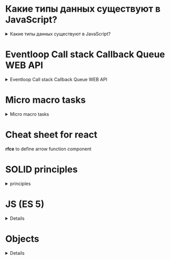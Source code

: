 # Какие типы данных существуют в JavaScript?
<details>
<summary>Какие типы данных существуют в JavaScript?</summary>
<div>
 В Js 8 типов данных
  <ul>
    <li>
       <b>number</b> typeOf number. Целые и дробные.
    </li>
    <li>
      <b>bigint</b> typeOf bigint. Целые большие числа.
    </li>
    <li>
       <b>boolean</b> typeOf boolean.
    </li>
    <li>
       <b>string</b> typeOf string.
    </li>
    <li>
       <b>null</b> typeOf null. Неизвестное значение.
    </li>
    <li>
       <b>undefined</b> typeOf undefined. Не присвоенное значение.
    </li>
    <li>
       <b>object</b> typeOf object. Сложные структуры данных.
    </li>
    <li>
       <b>symblol</b> typeOf symblol. Для уникальных идентификаторов.
    </li>
  </ul>
</div>
</details>

# Eventloop Call stack Callback Queue WEB API 

<details>
<summary>Eventloop Call stack Callback Queue WEB API </summary>
<div>

<img src="https://raw.githubusercontent.com/YevhenShashnin/cheat_sheet/main/eventloopjs.png">
<p>Вначале выполняется весь синхронный код. В Callback Queue попадают события из WEB API. Из Callback Queue в Call stack попадают события, только если Call stack пустой. Eventloop все время находится в ожидании событий </p>
<p>memory heap ???</p>
<p><b>Call stack</b> first in - last out</p>
<p><b>Callback queue</b> first in - first out</p>
<p><b>WEB API</b> браузерные события</p>
 
</div>
</details>

# Micro macro tasks

<details>
<summary>Micro macro tasks</summary>
<div>
 micro
</div>
</details>

# Cheat sheet for react

<p><b>rfce</b> to define arrow function component</p>

# SOLID principles
<details>
 <summary>principles</summary>
 <ul>
    <li>
        S - the Single responsibility Principle
        <br/>
        class a class should do one thing and therefore it should have only a single reason to change
        antipatern GodObject
    </li>
    <li>
        O - Open - Closed Principle
        <br/>
        open to extansion and closed to modification
        <br/>
        modification mean changing the code of an existing class, and extension means adding new functionality.
    </li>
     <li>
        L - Liskov Substitution Principle
        <br/>
        The Liskov Substitution Principle states that subclasses should be substitutable for their base classes.
    </li>
     <li>
        I - Interface Segregation Principle
        <br/>
        Segregation means keeping things separated, and the Interface Segregation Principle is about separating the interfaces.
    </li>
     <li>
        D - Dependency Inversion Principle
        <br/>
        The Dependency Inversion principle states that our classes should depend upon interfaces or abstract classes instead of concrete classes and functions.
    </li>
 </ul>
</details>
 
# JS (ES 5)
 <details>
  <summary>Details</summary>
     <b>Loops</b>
     <ul>
         <li><b>while</b> statement creates a loop that executes a specified statement as long as the test condition evaluates to true. The condition is evaluated before executing the statement. </li>
         <li><b>for</b> statement creates a loop that consists of three optional expressions, enclosed in parentheses and separated by semicolons, followed by a statement (usually a block statement) to be executed in the loop.</li>
     </ul>
     <b>If else condition</b>
     <p>The if...else statement executes a statement if a specified condition is truthy. If the condition is falsy, another statement in the optional else clause will be executed.</p>
     <b>Switch construction</b>
     <p>The switch statement evaluates an expression, matching the expression's value against a series of case clauses, and executes statements after the first case clause with a matching value, until a break statement is encountered. The default clause of a switch statement will be jumped to if no case matches the expression's value.</p>
     <b>conditional (ternary) operator</b>
     <p>The conditional (ternary) operator is the only JavaScript operator that takes three operands: a condition followed by a question mark (?), then an expression to execute if the condition is truthy followed by a colon (:), and finally the expression to execute if the condition is falsy. This operator is frequently used as an alternative to an if...else statement.</p>
    <b>Interaction: alert, prompt, confirm</b>
     <ul>
         <li><b>alert</b><p>show modal window with text and button OK. User can't interact with the page, until press ok</p></li>
         <li>function <b>prompt</b> accepts two arguments: title and default(optional). Shows Modal with input that have default value.</li>
         <li><b>confirm</b>accepts question. Shows modal with two buttons OK(true) and CANCEL(false).</li>
     </ul>
     <b>strict vs none-strict comparison</b>
     <p>none strict comparison convert and compare operands that are of different types.</p>
     <b>Hoisting</b>
     <p>JavaScript Hoisting refers to the process whereby the interpreter appears to move the declaration of functions, variables or classes to the top of their scope, prior to execution of the code.</p>
     <b>Usage of "var". How does variable behave without "var"?</b>
<p>Variable without var became global variable. Also global variable can be deleted</p>
<b>stricty mode</b>
<p>'use strict' can be defined in two ways: globally and locally. Globally is two define it in first line of code. Locally means inside a function. </p>
<p>Benefits of strict mode:</p>
<ul>
    <li>Prevent accidental creation of global variables</li>
    <li>Prevent duplicating parameter names in a function</li>
    <li>Prevent writing to read-only properties</li>
    <li>variable can not be used before it is declared</li>
</ul>
<b>"eval is evil". Why?</b>
<p>The eval() function evaluates JavaScript code represented as a string and returns its completion value. </p>
<p>In eval’s case, the costs are performance, security, and difficulties in debugging.</p>
<ul>
    <li>Performance. Because it compiles the sting at runtime</li>
    <li>Security risks. Can be execute infinity loops or stolen some data</li>
    <li>Difficulties in debugging</li>
</ul>
<b>Set/get/delete object properties/methods</b>

 </details>
 
# Objects
 <details>
  <summary>Details</summary>
    Five ways to create objects

<ul>
    <li>
        <h5>Object literals</h5>
        <p>let obj = { obj: 'JS is great" }</p>
    </li>
    <li>
        <h5>New Operator  or Constructor</h5>
        <p>function Music(style) { this.style = style }</p>
        <p>let rap = new Music('rap')</p>
    </li>
    <li>
        <h5>Object create</h5>
        <p>let Car = { model: 'BMW' }</p>
        <p>let ElectricCar = Object.create(Car)</p>
    </li>
    <li>
        <h5>Class</h5>
        <p>class Car { constructor(model) { this.model = model } }</p>
        <p>let BMW = new Car('BMW')</p>
    </li>
    <li>
        <h5>Spread operators</h5>
        <p>You can use it when destructuring other object to create new</p>
        <p>You can use it in object literals</p>
    </li>
</ul>

<p>Here i need also say about defineProperty. You can use it in all 5 ways. It helps to define Property Descriptors (writable, enumerable, configurable) </p>
<p>let cat = { name: 'Mur' }</p>
<p>Object.defineProperty(cat, 'name', { writable: false, enumerable: true, configurable: false })</p>
<p>Object.defineProperty(car, "age", { writable: true, enumerable: true, configurable: false, value: 3 })</p>
<p>Changing the value of configurable can be done only once</p>
<p>Another important thing you should keep in mind is that even if the configurable is set to false, the writable can be changed from true to false - but not vice versa</p>
<p>You cannot delete a property for which the configurable is set to false. </p>
<p>If enumerable is false it won't be available in statements as fro..in loop</p>
<p>var cat = { name: 'foo', age: 9 }</p>
<p>console.log(cat.name); // foo </p>
<p>console.log('name' in cat); // true </p>
<p>To check if thew property enumerable you need to use propertyIsEnumerable method</p>
<p>var cat = { name: 'foo', age: 9 }</p>
<p>Object.defineProperty(cat, 'name', { enumerable: false });</p>
<p>console.log(cat.propertyIsEnumerable("name")); // false </p>
 </details>

